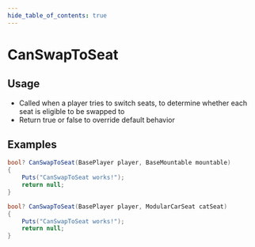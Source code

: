 ```yaml
---
hide_table_of_contents: true
---
```


# CanSwapToSeat

## Usage

* Called when a player tries to switch seats, to determine whether each seat is eligible to be swapped to
* Return true or false to override default behavior

## Examples

```csharp title=""
bool? CanSwapToSeat(BasePlayer player, BaseMountable mountable)
{
    Puts("CanSwapToSeat works!");
    return null;
}
```

```csharp title=""
bool? CanSwapToSeat(BasePlayer player, ModularCarSeat catSeat)
{
    Puts("CanSwapToSeat works!");
    return null;
}
```